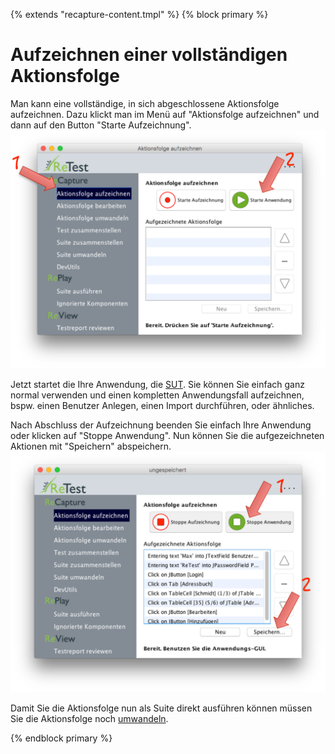 {% extends "recapture-content.tmpl" %}
{% block primary %}

Aufzeichnen einer vollständigen Aktionsfolge
============================================

Man kann eine vollständige, in sich abgeschlossene Aktionsfolge aufzeichnen. 
Dazu klickt man im Menü auf "Aktionsfolge aufzeichnen" und dann auf den Button "Starte Aufzeichnung".
![GUI Screenshot Aktionsfolge aufzeichnen](aktionsfolge-aufzeichnen-1.png) 

Jetzt startet die Ihre Anwendung, die [SUT](../testprozess/was-ist-die-sut.md). Sie können Sie einfach ganz normal verwenden und einen kompletten Anwendungsfall aufzeichnen, bspw. einen Benutzer Anlegen, einen Import durchführen, oder ähnliches.

Nach Abschluss der Aufzeichnung beenden Sie einfach Ihre Anwendung oder klicken auf "Stoppe Anwendung". Nun können Sie die aufgezeichneten Aktionen mit "Speichern" abspeichern.
![GUI Screenshot aufgezeichnete Aktionen](aktionsfolge-aufzeichnen-2.png) 

Damit Sie die Aktionsfolge nun als Suite direkt ausführen können müssen Sie die Aktionsfolge noch [umwandeln](aktionsfolge-umwandeln.md).

{% endblock primary %}
